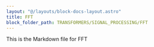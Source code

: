 ```yaml
---
layout: "@/layouts/block-docs-layout.astro"
title: FFT
block_folder_path: TRANSFORMERS/SIGNAL_PROCESSING/FFT
---
```


This is the Markdown file for FFT

